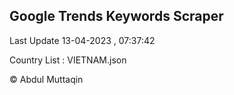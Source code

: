 

## Google Trends Keywords Scraper 
 
Last Update 13-04-2023 , 07:37:42

Country List :
VIETNAM.json



© Abdul Muttaqin 
